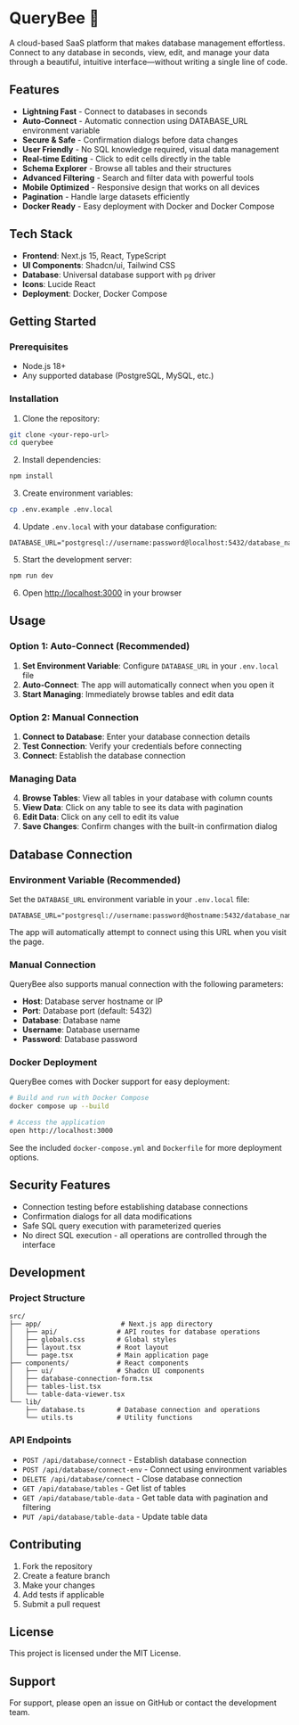 # QueryBee 🐝

A cloud-based SaaS platform that makes database management effortless. Connect to any database in seconds, view, edit, and manage your data through a beautiful, intuitive interface—without writing a single line of code.

## Features

- **Lightning Fast** - Connect to databases in seconds
- **Auto-Connect** - Automatic connection using DATABASE_URL environment variable
- **Secure & Safe** - Confirmation dialogs before data changes
- **User Friendly** - No SQL knowledge required, visual data management
- **Real-time Editing** - Click to edit cells directly in the table
- **Schema Explorer** - Browse all tables and their structures
- **Advanced Filtering** - Search and filter data with powerful tools
- **Mobile Optimized** - Responsive design that works on all devices
- **Pagination** - Handle large datasets efficiently
- **Docker Ready** - Easy deployment with Docker and Docker Compose

## Tech Stack

- **Frontend**: Next.js 15, React, TypeScript
- **UI Components**: Shadcn/ui, Tailwind CSS
- **Database**: Universal database support with `pg` driver
- **Icons**: Lucide React
- **Deployment**: Docker, Docker Compose

## Getting Started

### Prerequisites

- Node.js 18+
- Any supported database (PostgreSQL, MySQL, etc.)

### Installation

1. Clone the repository:

```bash
git clone <your-repo-url>
cd querybee
```

2. Install dependencies:

```bash
npm install
```

3. Create environment variables:

```bash
cp .env.example .env.local
```

4. Update `.env.local` with your database configuration:

```env
DATABASE_URL="postgresql://username:password@localhost:5432/database_name"
```

5. Start the development server:

```bash
npm run dev
```

6. Open [http://localhost:3000](http://localhost:3000) in your browser

## Usage

### Option 1: Auto-Connect (Recommended)

1. **Set Environment Variable**: Configure `DATABASE_URL` in your `.env.local` file
2. **Auto-Connect**: The app will automatically connect when you open it
3. **Start Managing**: Immediately browse tables and edit data

### Option 2: Manual Connection

1. **Connect to Database**: Enter your database connection details
2. **Test Connection**: Verify your credentials before connecting
3. **Connect**: Establish the database connection

### Managing Data

4. **Browse Tables**: View all tables in your database with column counts
5. **View Data**: Click on any table to see its data with pagination
6. **Edit Data**: Click on any cell to edit its value
7. **Save Changes**: Confirm changes with the built-in confirmation dialog

## Database Connection

### Environment Variable (Recommended)

Set the `DATABASE_URL` environment variable in your `.env.local` file:

```env
DATABASE_URL="postgresql://username:password@hostname:5432/database_name"
```

The app will automatically attempt to connect using this URL when you visit the page.

### Manual Connection

QueryBee also supports manual connection with the following parameters:

- **Host**: Database server hostname or IP
- **Port**: Database port (default: 5432)
- **Database**: Database name
- **Username**: Database username
- **Password**: Database password

### Docker Deployment

QueryBee comes with Docker support for easy deployment:

```bash
# Build and run with Docker Compose
docker compose up --build

# Access the application
open http://localhost:3000
```

See the included `docker-compose.yml` and `Dockerfile` for more deployment options.

## Security Features

- Connection testing before establishing database connections
- Confirmation dialogs for all data modifications
- Safe SQL query execution with parameterized queries
- No direct SQL execution - all operations are controlled through the interface

## Development

### Project Structure

```
src/
├── app/                    # Next.js app directory
│   ├── api/               # API routes for database operations
│   ├── globals.css        # Global styles
│   ├── layout.tsx         # Root layout
│   └── page.tsx           # Main application page
├── components/            # React components
│   ├── ui/                # Shadcn UI components
│   ├── database-connection-form.tsx
│   ├── tables-list.tsx
│   └── table-data-viewer.tsx
└── lib/
    ├── database.ts        # Database connection and operations
    └── utils.ts           # Utility functions
```

### API Endpoints

- `POST /api/database/connect` - Establish database connection
- `POST /api/database/connect-env` - Connect using environment variables
- `DELETE /api/database/connect` - Close database connection
- `GET /api/database/tables` - Get list of tables
- `GET /api/database/table-data` - Get table data with pagination and filtering
- `PUT /api/database/table-data` - Update table data

## Contributing

1. Fork the repository
2. Create a feature branch
3. Make your changes
4. Add tests if applicable
5. Submit a pull request

## License

This project is licensed under the MIT License.

## Support

For support, please open an issue on GitHub or contact the development team.
